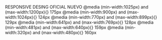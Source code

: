 RESPONSIVE DESING OFICIAL NUEVO
@media (min-width:1025px) and (max-width:1200px){}     175px
@media (min-width:900px)  and (max-width:1024px){}     124px
@media (min-width:770px)  and (max-width:899px){}      129px
@media (min-width:641px)  and (max-width:769px){}      128px
@media (min-width:481px)  and (max-width:640px){}      159px
@media (min-width:320px)  and (max-width:480px){}      160px